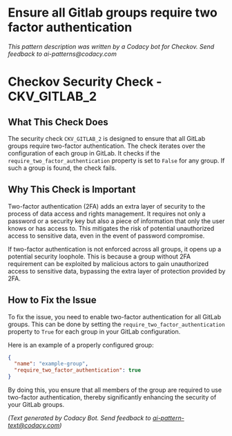 # Ensure all Gitlab groups require two factor authentication

_This pattern description was written by a Codacy bot for Checkov. Send feedback to ai-patterns@codacy.com_

# Checkov Security Check - CKV_GITLAB_2

## What This Check Does

The security check `CKV_GITLAB_2` is designed to ensure that all GitLab groups require two-factor authentication. The check iterates over the configuration of each group in GitLab. It checks if the `require_two_factor_authentication` property is set to `False` for any group. If such a group is found, the check fails.

## Why This Check is Important

Two-factor authentication (2FA) adds an extra layer of security to the process of data access and rights management. It requires not only a password or a security key but also a piece of information that only the user knows or has access to. This mitigates the risk of potential unauthorized access to sensitive data, even in the event of password compromise.

If two-factor authentication is not enforced across all groups, it opens up a potential security loophole. This is because a group without 2FA requirement can be exploited by malicious actors to gain unauthorized access to sensitive data, bypassing the extra layer of protection provided by 2FA.

## How to Fix the Issue

To fix the issue, you need to enable two-factor authentication for all GitLab groups. This can be done by setting the `require_two_factor_authentication` property to `True` for each group in your GitLab configuration.

Here is an example of a properly configured group:

```json
{
  "name": "example-group",
  "require_two_factor_authentication": true
}
```

By doing this, you ensure that all members of the group are required to use two-factor authentication, thereby significantly enhancing the security of your GitLab groups.

_(Text generated by Codacy Bot. Send feedback to ai-pattern-text@codacy.com)_
